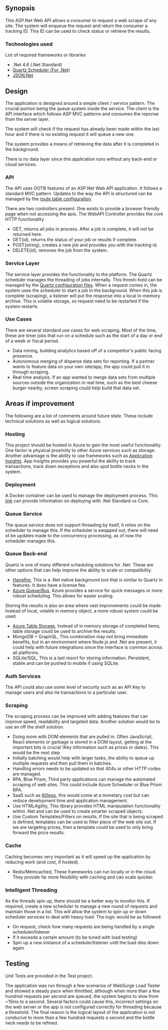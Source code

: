 ## Synopsis
This ASP.Net Web API allows a consumer to request a web scrape of any site. The system will enqueue the request and return the consumer a tracking ID. This ID can be used to check status or retrieve the results.

### Technologies used
List of required frameworks or libraries
* .Net 4.6 (.Net Standard)
* [Quartz Scheduler (For .Net)](https://github.com/quartznet/quartznet)
* [JSON.Net](https://www.newtonsoft.com/json)

## Design
The application is designed around a simple client / service pattern. The crucial portion being the queue system inside the service. The client is the API interface which follows ASP MVC patterns and consumes the reponse from the server layer.

The system will check if the request has already been made within the last hour and if there is no existing request it will queue a new one.

The system provides a means of retrieving the data after it is completed in the background.

There is no data layer since this application runs without any back-end or cloud services.

### API
The API uses OOTB features of an ASP.Net Web API application. It follows a standard MVC pattern. Updates to the way the API is structured can be managed by the [route table configuration](https://docs.microsoft.com/en-us/aspnet/web-api/overview/web-api-routing-and-actions/routing-in-aspnet-web-api).

There are two controllers present. One exists to provide a browser friendly page when not accessing the apis. The WebAPI Controller provides the core HTTP functionality.
* GET, returns all jobs in process. After a job is complete, it will not be returned here.
* GET(id), returns the status of your job or results if complete.
* POST(string), creates a new job and provides you with the tracking id.
* DELETE(id), removes the job from the system.

### Service Layer
The service layer provides the functionality to the platform. The Quartz scheduler manages the threading of jobs internally. This thresh-hold can be managed by the [Quartz configuration files](https://www.quartz-scheduler.net/documentation/quartz-2.x/quick-start.html). When a request comes in, the system uses the scheduler to start a job in the background. When this job is complete (scraping), a listener will put the response into a local in-memory archive. This is volatile storage, so request need to be restarted if the system restarts.

### Use Cases
There are several standard use cases for web scraping. Most of the time, these are timer jobs that run on a schedule such as the start of a day or end of a week or fiscal period.
* Data mining, building analytics based off of a competitor's public facing presence.
* Autonomous merging of disperse data sets for reporting. If a partner wants to feature data on your own site/app, the app could pull it in through scraping.
* Real time analysis. If an app wanted to merge data sets from multiple sources outside the organization in real time, such as the best cheese burger nearby, screen scraping could help build that data set.

## Areas if improvement
The following are a list of comments around future state. These include technical solutions as well as logical solutions.

### Hosting
This project should be hosted in Azure to gain the most useful functionality. One factor is physical proximity to other Azure services such as storage. Another advantage is the ability to use frameworks such as [Application Insights](https://azure.microsoft.com/en-us/services/application-insights/). App Insights provides you powerful the ability to track transactions, track down exceptions and also spot bottle necks in the system.

### Deployment
A Docker container can be used to manage the deployment process. This [link](https://docs.microsoft.com/en-us/aspnet/mvc/overview/deployment/docker-aspnetmvc) can provide information on deploying with .Net Standard vs Core.

### Queue Service
The queue service does not support threading by itself, it relies on the scheduler to manage this. If the scheduler is swapped out, there will need ot be updates made to the concurrency processing, as of now the scheduler manages this.

### Queue Back-end
Quartz is one of many different scheduling solutions for .Net. These are other options that can help improve the ability to scale or compatibility.
* [Hangfire](https://www.hangfire.io/), This is a .Net native background tool that is similar to Quartz in features. It does have a license fee.
* [Azure Queue/Bus](https://docs.microsoft.com/en-us/azure/service-bus-messaging/service-bus-azure-and-service-bus-queues-compared-contrasted), Azure provides a service for quick messages or more robust scheduling. This allows for easier scaling.

Storing the results is also an area where vast improvements could be made. Instead of local, volatile in memory object, a more robust system could be used.
* [Azure Table Storage](https://azure.microsoft.com/en-us/services/storage/tables/), Instead of in memory storage of completed items, table storage could be used to archive the results.
* MongoDB + GraphQL, This combination may not bring immediate benefits, but in an environment where Node.js and .Net are present, it could help with future integrations since the interface is common across all platforms.
* SQLite/SQL, This is a last resort for storing information. Persistent, stable and can be pushed to mobile if using SQLite.

### Auth Services
The API could also use some level of security such as an API Key to manage users and also tie transactions to a particular user.

### Scraping
The scraping process can be improved with adding features that can improve speed, readability and targeted data. Another solution would be to use an off the shelf solution.
* Doing more with DOM elements that are pulled in. Often JavaScript, React elements or garbage is stored in a DOM layout, getting at the important bits is crucial (Key information such as prices or dates). This would be the next step
* Initially batching would help with larger tasks, the ability to queue up multiple requests and then pull them in batches.
* Handling errors needs to be updated so that 404s or other HTTP codes are managed.
* RPA, Blue Prism, Third party applications can manage the automated scraping of web sites. This could include Azure Scheduler or Blue Prism RPA.
* SaaS such as [80legs](http://80legs.com/), this would come at a monetary cost but can reduce development time and application management.
* Use HTMLAgility, This library provides HTML manipulation functionality within .Net and can be used to create smarter scraped objects.
* Use Custom Templates/Filters on results, If the site that is being scraped is defined, templates can be used to filter piece of the web site out. If we are targeting prices, then a template could be used to only bring forward the price results.

### Cache
Caching becomes very important as it will speed up the application by reducing work (and cost, if hosted). 
* Redis/Memcached, These frameworks can run locally or in the cloud. They provide far more flexibility with caching and can scale quicker.

### Intelligent Threading
As the threads spin up, there should be a better way to monitor this. If required, create a new scheduler to manage a new round of requests and maintain those in a list. This will allow the system to spin up or down scheduler services to deal with heavy load. The logic would be as followed:
* On request, check how many requests are being handled by a single scheduler/listener
* If it exceeds a certain amount (to be tuned with load testing)
* Spin up a new instance of a scheduler/listener until the load dies down again

## Testing
Unit Tests are provided in the Test project.

The application was run through a few scenarios of WebSurge Load Tester and showed a steady pace when throttled, although when more than a few hundred requests per second are queued, the system begins to slow from ~15ms to a second. Several factors could cause this, incorrect settings on the web server or the app is not configured correctly for threading because a threshold. The final reason is the logical layout of the application is not conducive to more than a few hundred requests a second and the bottle neck needs to be refined.

